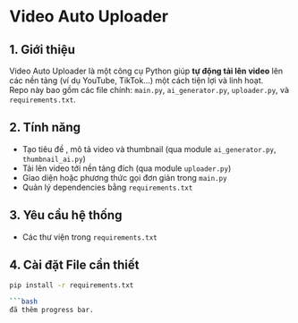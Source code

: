 # Video Auto Uploader

## 1. Giới thiệu  
Video Auto Uploader là một công cụ Python giúp **tự động tải lên video** lên các nền tảng (ví dụ YouTube, TikTok…) một cách tiện lợi và linh hoạt.  
Repo này bao gồm các file chính: `main.py`, `ai_generator.py`, `uploader.py`, và `requirements.txt`.


## 2. Tính năng  
- Tạo tiêu đề , mô tả video và thumbnail (qua module `ai_generator.py`, `thumbnail_ai.py`)  
- Tải lên video tới nền tảng đích (qua module `uploader.py`)  
- Giao diện hoặc phương thức gọi đơn giản trong `main.py`  
- Quản lý dependencies bằng `requirements.txt`

## 3. Yêu cầu hệ thống  
- Các thư viện trong `requirements.txt`

## 4. Cài đặt File cần thiết
```bash
pip install -r requirements.txt

```bash
đã thêm progress bar.



